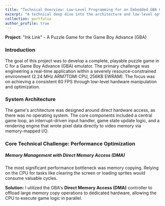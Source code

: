 ```yaml
---
title: "Technical Overview: Low-Level Programming for an Embedded GBA Game"
excerpt: "A technical deep dive into the architecture and low-level optimizations of the GBA puzzle game I built in C, focusing on memory management with DMA and interrupt-driven input. <br/><img src='/images/gba-project-teaser.png'>"
collection: portfolio
author_profile: true
---
```


**Project:** "Ink Link" - A Puzzle Game for the Game Boy Advance (GBA)  

### Introduction

The goal of this project was to develop a complete, playable puzzle game in C for a Game Boy Advance (GBA) emulator. The primary challenge was engineering a real-time application within a severely resource-constrained environment (2.24 MHz ARM7TDMI CPU, 256KB EWRAM). The focus was on achieving a consistent 60 FPS through low-level hardware manipulation and optimization.

### System Architecture

The game's architecture was designed around direct hardware access, as there was no operating system. The core components included a central game loop, an interrupt-driven input handler, game state update logic, and a rendering engine that wrote pixel data directly to video memory via memory-mapped I/O.



### Core Technical Challenge: Performance Optimization

##### **Memory Management with Direct Memory Access (DMA)**
The most significant performance bottleneck was memory copying. Relying on the CPU for tasks like clearing the screen or loading sprites would consume valuable cycles.

**Solution:** I utilized the GBA's **Direct Memory Access (DMA)** controller to offload large memory copy operations to dedicated hardware, allowing the CPU to execute game logic in parallel.
